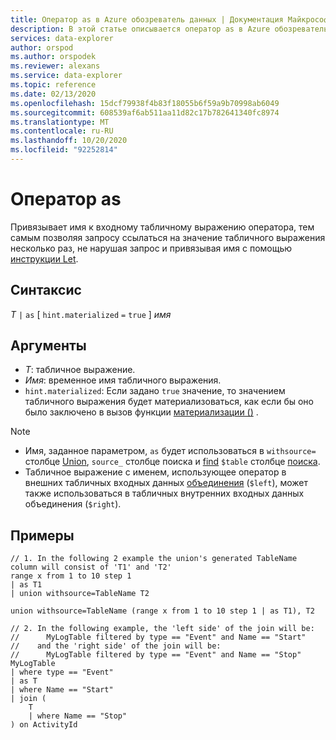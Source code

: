 ```yaml
---
title: Оператор as в Azure обозреватель данных | Документация Майкрософт
description: В этой статье описывается оператор as в Azure обозреватель данных.
services: data-explorer
author: orspod
ms.author: orspodek
ms.reviewer: alexans
ms.service: data-explorer
ms.topic: reference
ms.date: 02/13/2020
ms.openlocfilehash: 15dcf79938f4b83f18055b6f59a9b70998ab6049
ms.sourcegitcommit: 608539af6ab511aa11d82c17b782641340fc8974
ms.translationtype: MT
ms.contentlocale: ru-RU
ms.lasthandoff: 10/20/2020
ms.locfileid: "92252814"
---
```

# <a name="as-operator"></a>Оператор as

Привязывает имя к входному табличному выражению оператора, тем самым позволяя запросу ссылаться на значение табличного выражения несколько раз, не нарушая запрос и привязывая имя с помощью [инструкции Let](letstatement.md).

## <a name="syntax"></a>Синтаксис

*T* `|` `as` [ `hint.materialized` `=` `true` ] *имя*

## <a name="arguments"></a>Аргументы

* *T*: табличное выражение.
* *Имя*: временное имя табличного выражения.
* `hint.materialized`: Если задано `true` значение, то значением табличного выражения будет материализоваться, как если бы оно было заключено в вызов функции [материализации ()](./materializefunction.md) .

> [!NOTE]
> * Имя, заданное параметром, `as` будет использоваться в `withsource=` столбце [Union](./unionoperator.md), `source_` столбце поиска и [find](./findoperator.md) `$table` столбце [поиска](./searchoperator.md).
> * Табличное выражение с именем, использующее оператор в внешних табличных входных данных [объединения](./joinoperator.md) (`$left`), может также использоваться в табличных внутренних входных данных объединения (`$right`).

## <a name="examples"></a>Примеры

```kusto
// 1. In the following 2 example the union's generated TableName column will consist of 'T1' and 'T2'
range x from 1 to 10 step 1 
| as T1 
| union withsource=TableName T2

union withsource=TableName (range x from 1 to 10 step 1 | as T1), T2

// 2. In the following example, the 'left side' of the join will be: 
//      MyLogTable filtered by type == "Event" and Name == "Start"
//    and the 'right side' of the join will be: 
//      MyLogTable filtered by type == "Event" and Name == "Stop"
MyLogTable  
| where type == "Event"
| as T
| where Name == "Start"
| join (
    T
    | where Name == "Stop"
) on ActivityId
```